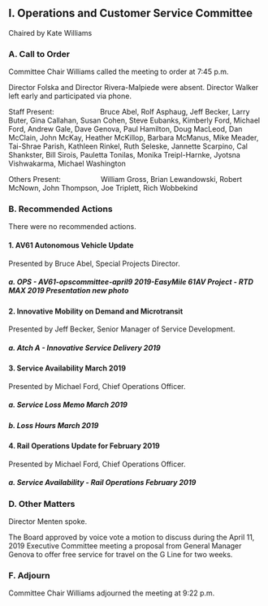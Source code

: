 ## I. Operations and Customer Service Committee

Chaired by Kate Williams

### A. Call to Order

Committee Chair Williams called the meeting to order at 7:45 p.m.

Director Folska and Director Rivera-Malpiede were absent. Director Walker left early and participated via phone.

Staff Present:                       Bruce Abel, Rolf Asphaug, Jeff Becker, Larry Buter, Gina Callahan, Susan Cohen, Steve Eubanks, Kimberly Ford, Michael Ford, Andrew Gale, Dave Genova, Paul Hamilton, Doug MacLeod, Dan McClain, John McKay, Heather McKillop, Barbara McManus, Mike Meader, Tai-Shrae Parish, Kathleen Rinkel, Ruth Seleske, Jannette Scarpino, Cal Shankster, Bill Sirois, Pauletta Tonilas, Monika Treipl-Harnke, Jyotsna Vishwakarma, Michael Washington

Others Present:                    William Gross, Brian Lewandowski, Robert McNown, John Thompson, Joe Triplett, Rich Wobbekind

### B. Recommended Actions

There were no recommended actions.

#### 1. AV61 Autonomous Vehicle Update

Presented by Bruce Abel, Special Projects Director.

##### a. OPS - AV61-opscommittee-april9 2019-EasyMile 61AV Project - RTD MAX 2019 Presentation new photo

#### 2. Innovative Mobility on Demand and Microtransit

Presented by Jeff Becker, Senior Manager of Service Development.

##### a. Atch A - Innovative Service Delivery 2019

#### 3. Service Availability March 2019

Presented by Michael Ford, Chief Operations Officer.

##### a. Service Loss Memo March 2019

##### b. Loss Hours March 2019

#### 4. Rail Operations Update for February 2019

Presented by Michael Ford, Chief Operations Officer.

##### a. Service Availability - Rail Operations February 2019

### D. Other Matters

Director Menten spoke.

The Board approved by voice vote a motion to discuss during the April 11, 2019 Executive Committee meeting a proposal from General Manager Genova to offer free service for travel on the G Line for two weeks.

### F. Adjourn

Committee Chair Williams adjourned the meeting at 9:22 p.m.